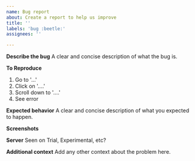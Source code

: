 ```yaml
---
name: Bug report
about: Create a report to help us improve
title: ''
labels: 'bug :beetle:'
assignees: ''

---
```


**Describe the bug**
A clear and concise description of what the bug is.

**To Reproduce**
1. Go to '...'
2. Click on '....'
3. Scroll down to '....'
4. See error

**Expected behavior**
A clear and concise description of what you expected to happen.

**Screenshots**

**Server**
Seen on Trial, Experimental, etc?

**Additional context**
Add any other context about the problem here.
